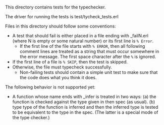 This directory contains tests for the typechecker.

The driver for running the tests is test/tycheck_tests.erl

Files in this directory should follow some conventions:

* A test that should fail is either placed in a file ending with _failN.erl
  (where N is empty or some natural number) or its first line is `% Error`.
  * If the first line of the file starts with `% ERROR`, then all following comment
    lines are treated as a string that must occur somewhere in the error message. The first
    space character after the `%` is ignored.
* If the first line of a file is `% SKIP`, then the test is skipped.
* Otherwise, the file must typecheck successfully.
  * Non-failing tests should contain a simple unit test to make sure that the code
    does what you think it does.

The following behavior is not supported yet:

* A function whose name ends with _infer is treated in two ways: (a) the function
  is checked against the type given in then spec (as usual). (b) type type of the function
  is inferred and then the inferred type is tested to be equivalent to the type in the spec.
  (The latter is a special mode of the type checker.)
